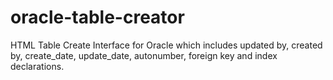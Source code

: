 oracle-table-creator
====================

HTML Table Create Interface for Oracle which includes updated by, created by, create_date, update_date, autonumber, foreign key and index declarations.
